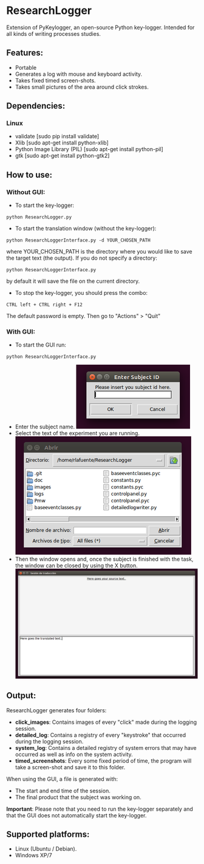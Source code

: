 # ResearchLogger
Extension of PyKeylogger, an open-source Python key-logger. Intended for all kinds of writing processes studies.


## Features:
- Portable
- Generates a log with mouse and keyboard activity.
- Takes fixed timed screen-shots.
- Takes small pictures of the area around click strokes.


## Dependencies:

### Linux
- validate [sudo pip install validate]
- Xlib [sudo apt-get install python-xlib]
- Python Image Library (PIL) [sudo apt-get install python-pil]
- gtk [sudo apt-get install python-gtk2]


## How to use:

### Without GUI:
- To start the key-logger:
````
python ResearchLogger.py
````
- To start the translation window (without the key-logger):
````
python ResearchLoggerInterface.py -d YOUR_CHOSEN_PATH
````
where YOUR_CHOSEN_PATH is the directory where you would like to save the target text (the output). If you do not specify a directory:
````
python ResearchLoggerInterface.py
````
by default it will save the file on the current directory.
- To stop the key-logger, you should press the combo:
````
CTRL left + CTRL right + F12
````
The default password is empty. Then go to "Actions" > "Quit"

### With GUI:
- To start the GUI run:
````
python ResearchLoggerInterface.py
````
- Enter the subject name.
![](images/insert_subject_window.png)
- Select the text of the experiment you are running.
![](images/load_source_text_window.png)
- Then the window opens and, once the subject is finished with the task, the window can be closed by using the X button.
![](images/translation_window.png)

## Output:
ResearchLogger generates four folders:
- **click_images**: Contains images of every "click" made during the logging session.
- **detailed_log**: Contains a registry of every "keystroke" that occurred during the logging session.
- **system_log**: Contains a detailed registry of system errors that may have occurred as well as info on the system activity.
- **timed_screenshots**: Every some fixed period of time, the program will take a screen-shot and save it to this folder.

When using the GUI, a file is generated with:
- The start and end time of the session.
- The final product that the subject was working on.

**Important**: Please note that you need to run the key-logger separately and that the GUI does not automatically start the key-logger.


## Supported platforms:
- Linux (Ubuntu / Debian).
- Windows XP/7